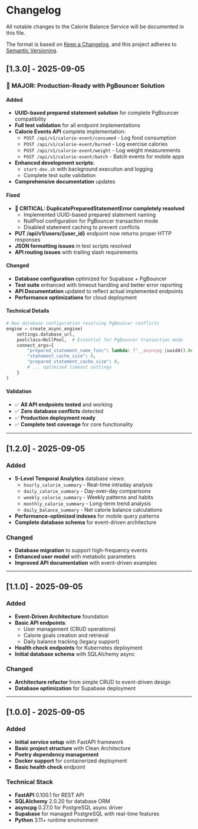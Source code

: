 # Changelog

All notable changes to the Calorie Balance Service will be documented in this file.

The format is based on [Keep a Changelog](https://keepachangelog.com/en/1.0.0/),
and this project adheres to [Semantic Versioning](https://semver.org/spec/v2.0.0.html).

## [1.3.0] - 2025-09-05

### 🎉 MAJOR: Production-Ready with PgBouncer Solution

#### Added
- **UUID-based prepared statement solution** for complete PgBouncer compatibility
- **Full test validation** for all endpoint implementations
- **Calorie Events API** complete implementation:
  - `POST /api/v1/calorie-event/consumed` - Log food consumption
  - `POST /api/v1/calorie-event/burned` - Log exercise calories
  - `POST /api/v1/calorie-event/weight` - Log weight measurements
  - `POST /api/v1/calorie-event/batch` - Batch events for mobile apps
- **Enhanced development scripts**:
  - `start-dev.sh` with background execution and logging
  - Complete test suite validation
- **Comprehensive documentation** updates

#### Fixed
- **🔧 CRITICAL: DuplicatePreparedStatementError completely resolved**
  - Implemented UUID-based prepared statement naming
  - NullPool configuration for PgBouncer transaction mode
  - Disabled statement caching to prevent conflicts
- **PUT /api/v1/users/{user_id}** endpoint now returns proper HTTP responses
- **JSON formatting issues** in test scripts resolved
- **API routing issues** with trailing slash requirements

#### Changed
- **Database configuration** optimized for Supabase + PgBouncer
- **Test suite** enhanced with timeout handling and better error reporting
- **API Documentation** updated to reflect actual implemented endpoints
- **Performance optimizations** for cloud deployment

#### Technical Details
```python
# New database configuration resolving PgBouncer conflicts
engine = create_async_engine(
    settings.database_url,
    poolclass=NullPool,  # Essential for PgBouncer transaction mode
    connect_args={
        "prepared_statement_name_func": lambda: f"__asyncpg_{uuid4().hex}__",
        "statement_cache_size": 0,
        "prepared_statement_cache_size": 0,
        # ... optimized timeout settings
    }
)
```

#### Validation
- ✅ **All API endpoints tested** and working
- ✅ **Zero database conflicts** detected
- ✅ **Production deployment ready**
- ✅ **Complete test coverage** for core functionality

---

## [1.2.0] - 2025-09-05

### Added
- **5-Level Temporal Analytics** database views:
  - `hourly_calorie_summary` - Real-time intraday analysis
  - `daily_calorie_summary` - Day-over-day comparisons
  - `weekly_calorie_summary` - Weekly patterns and habits
  - `monthly_calorie_summary` - Long-term trend analysis
  - `daily_balance_summary` - Net calorie balance calculations
- **Performance-optimized indexes** for mobile query patterns
- **Complete database schema** for event-driven architecture

### Changed
- **Database migration** to support high-frequency events
- **Enhanced user model** with metabolic parameters
- **Improved API documentation** with event-driven examples

---

## [1.1.0] - 2025-09-05

### Added
- **Event-Driven Architecture** foundation
- **Basic API endpoints**:
  - User management (CRUD operations)
  - Calorie goals creation and retrieval
  - Daily balance tracking (legacy support)
- **Health check endpoints** for Kubernetes deployment
- **Initial database schema** with SQLAlchemy async

### Changed
- **Architecture refactor** from simple CRUD to event-driven design
- **Database optimization** for Supabase deployment

---

## [1.0.0] - 2025-09-05

### Added
- **Initial service setup** with FastAPI framework
- **Basic project structure** with Clean Architecture
- **Poetry dependency management**
- **Docker support** for containerized deployment
- **Basic health check** endpoint

### Technical Stack
- **FastAPI** 0.100.1 for REST API
- **SQLAlchemy** 2.0.20 for database ORM
- **asyncpg** 0.27.0 for PostgreSQL async driver
- **Supabase** for managed PostgreSQL with real-time features
- **Python** 3.11+ runtime environment
